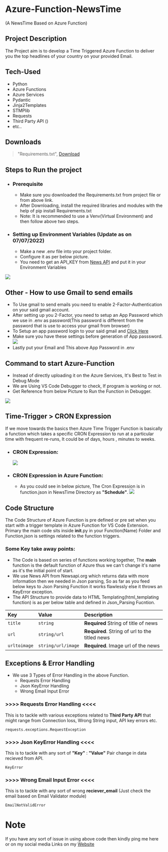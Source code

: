 # Azure-Function-NewsTime
(A NewsTime Based on Azure Function)

## Project Description
The Project aim is to develop a Time Triggered Azure Function to deliver you the top headlines of your country on your provided Email.

## Tech-Used

- Python
- Azure Functions
- Azure Services
- Pydantic
- Jinja2Templates
- STMPlib
- Requests
- Third Party API ()
- etc..

## Downloads

> "Requirements.txt", [Download](https://mega.nz/file/s9cWhSqR#cA7T4bMIKg7e73cv3s6zyMpdGSkcR3F92lHyD_PQjx8)

## Steps to Run the project

+ ### Prerequisite
  + Make sure you downloaded the Requirements.txt from project file or from above link.
  + After Downloading, install the required libraries and modules with the help of pip install Requirements.txt
  + Note: It is recommended to use a Venv(Virtual Environment) and then follow above two steps.
  
+ ### Setting up Environment Variables (Update as on 07/07/2022)
  + Make a new .env file into your project folder.
  + Configure it as per below picture.
  + You need to get an API_KEY from [News API](https://newsapi.org/) and put it in your Environment Variables
  
  
![](https://i.ibb.co/tp2Fz99/newtime.png)


## Other - How to use Gmail to send emails
+ To Use gmail to send emails you need to enable 2-Factor-Authentication on your said gmail account.
+ After setting up you 2-Factor, you need to setup an App Password which we use in .env as password(This password is different from the password that is use to access your gmail from browser)
+ To Setup an app password login to your said gmail and [Click Here](https://accounts.google.com/signin/v2/challenge/pwd?continue=https%3A%2F%2Fmyaccount.google.com%2Fapppasswords&service=accountsettings&osid=1&rart=ANgoxcezR1wWrDv3AGhL48fjKDEAX5mT6MhnFNl_kMJdePMJOEaIpe_ypscfaec4X1YJ7whF7CdyHkj55AxZefhg1mVU6UY0Iw&TL=AKqFyY-ngadFWMJNXLxcLpJcpdoVhj1ibecLasJD94haBGs61nn8qRVU8Inlj7fi&flowName=GlifWebSignIn&cid=1&flowEntry=ServiceLogin)
+ Make sure you have these settings before generation of App passsword.
![](https://i.ibb.co/1Q0qxnQ/apppassword.png)
+ Lastly put your Email and This above App Password in .env

## Command to start Azure-Function
  + Instead of directly uploading it on the Azure Services, It's Best to Test in Debug Mode
  + We are Using VS Code Debugger to check, If program is working or not.
  + Get Reference from below Picture to Run the Function in Debugger.

![](https://i.ibb.co/s28d6yT/howtostart.png)
  

## Time-Trigger > CRON Expression
If we move towards the basics then Azure Time Trigger Function is basically a function which takes a specific CRON Expression to run at a particular time with frequent re-runs, It could be of days, hours , minutes to weeks.

+ ### CRON Expression:
    ![](https://i.ibb.co/cJLQW7C/1-Ssp-OSw-P0-HKa-QCnh-O1oe-rg.png)
+ ### CRON Expression in Azure Function:
   + As you could see in below picture, The Cron Expression is in function.json in NewsTime Directory as __"Schedule"__.
    ![](https://i.ibb.co/jvmmffD/croninazure.png)
  
## Code Structure 

The Code Structure of Azure Function is pre defined or pre set when you start with a trigger template in Azure Function for VS Code Extension.
Primary the main code sits inside __init__.py in your Function(Name) Folder and Function,json is settings related to the function triggers.

### Some Key take away points:

+ The Code is based on series of functions working together, The __main__ function is the default function of Azure thus we can't change it's name as it's the initial point of start.
+ We use News API from Newsapi.org which returns data with more information then we needed in Json parsing, So as far as you feed below keys to Json Parsing Function it works flawlessly else it throws an KeyError exception.
+ The API Structure to provide data to HTML Templating(html_templating function) is as per below table and defined in Json_Parsing Fucntion.

| Key | Value     | Description                       |
| :-------- | :------- | :-------------------------------- |
| `title`      | `string` | **Required** String of title of news |
| `url`      | `string/url` | **Required**. String of url to the titled news |
| `urltoimage`      | `string/url/image` | **Required**. Image url of the news |

## Exceptions & Error Handling
+ We use 3 Types of Error Handling in the above Function.
   + Requests Error Handling
   + Json KeyError Handling
   + Wrong Email Input Error
### >>>> Requests Error Handling <<<<
This is to tackle with various exceptions related to __Third Party API__ that might range from Connection loss, Wrong String input, API key errors etc.

`requests.exceptions.RequestException`

### >>>> Json KeyError Handling <<<<
This is to tackle with any sort of __"Key"__ : __"Value"__ Pair change in data recieved from API.

`KeyError`

### >>>> Wrong Email Input Error <<<<
This is to tackle with any sort of wrong __reciever_email__ (Just check the email based on Email Validator module)

`EmailNotValidError`


# Note

If you have any sort of issue in using above code then kindly ping me here or on my social media Links on my [Website](https://www.navedhashmi.com/)
